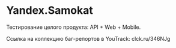 # Yandex.Samokat

Тестирование целого продукта: API + Web + Mobile.

Ссылка на коллекцию баг-репортов в YouTrack: clck.ru/346NJg
